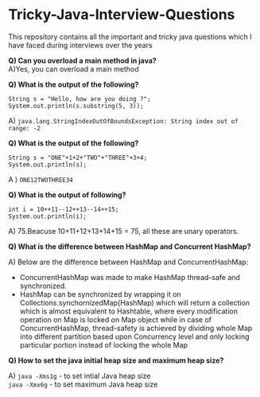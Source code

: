 # Tricky-Java-Interview-Questions
This repository contains all the important and tricky java questions which I have faced during interviews over the years

**Q) Can you overload a main method in java?** <br />
A)Yes, you can overload a main method

**Q) What is the output of the following?**

```
String s = "Hello, how are you doing ?";
System.out.println(s.substring(5, 3));
```
  
  A) `java.lang.StringIndexOutOfBoundsException: String index out of range: -2`

 **Q) What is the output of the following?**
 
 ```
 String s = "ONE"+1+2+"TWO"+"THREE"+3+4;
 System.out.println(s);
 ```
 A ) `ONE12TWOTHREE34`
 
 **Q) What is the output of following?**
 ``` fff
 int i = 10++11--12++13--14++15;
 System.out.println(i);
 ```
 A) 75.Beacuse 10+11+12+13+14+15 = 75, all these are unary operators.
 
  **Q) What is the difference between HashMap and Concurrent HashMap?**
  
  A) Below are the difference between HashMap and ConcurrentHashMap:
- ConcurrentHashMap was made to make HashMap thread-safe and synchronized.   
- HashMap can be synchronized by wrapping it on Collections.synchornizedMap(HashMap) which will return a collection which is almost equivalent to Hashtable, where every modification operation on Map is locked on Map object while in case of ConcurrentHashMap, thread-safety is achieved by dividing whole Map into different partition based upon Concurrency level and only locking particular portion instead of locking the whole Map

 **Q) How to set the java initial heap size and maximum heap size?**
  
  A) `java -Xms1g` - to set intial Java heap size <br />
     `java -Xmx6g` - to set maximum Java heap size
  
